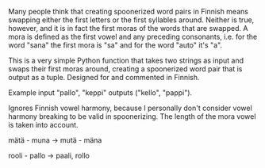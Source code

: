 Many people think that creating spoonerized word pairs in Finnish means swapping either the first letters or the first syllables around. Neither is true, however, and it is in fact the first moras of the words that are swapped. A mora is defined as the first vowel and any preceding consonants, i.e. for the word "sana" the first mora is "sa" and for the word "auto" it's "a".

This is a very simple Python function that takes two strings as input and swaps their first moras around, creating a spoonerized word pair that is output as a tuple. Designed for and commented in Finnish.

Example input "pallo", "keppi" outputs ("kello", "pappi").

Ignores Finnish vowel harmony, because I personally don't consider vowel harmony breaking to be valid in spoonerizing. The length of the mora vowel is taken into account.

mätä - muna -> mutä - mäna

rooli - pallo -> paali, rollo

